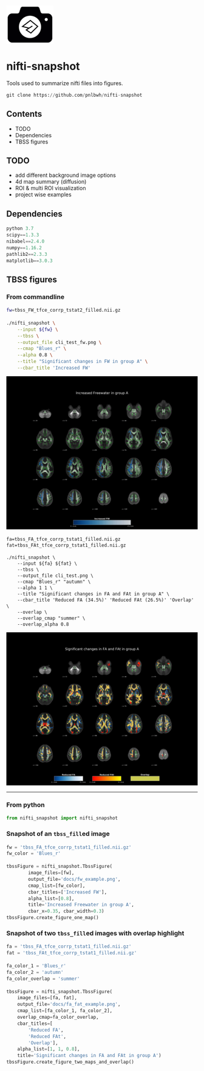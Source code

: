 ![icon](docs/icon_resize.png) 

# nifti-snapshot

Tools used to summarize nifti files into figures.

```py
git clone https://github.com/pnlbwh/nifti-snapshot
```


## Contents

- TODO
- Dependencies
- TBSS figures


## TODO

- add different background image options
- 4d map summary (diffusion)
- ROI & multi ROI visualization
- project wise examples


## Dependencies

```py
python 3.7
scipy==1.3.3
nibabel==2.4.0
numpy==1.16.2
pathlib2==2.3.3
matplotlib==3.0.3
```


## TBSS figures

### From commandline

```sh
fw=tbss_FW_tfce_corrp_tstat2_filled.nii.gz

./nifti_snapshot \
    --input ${fw} \
    --tbss \
    --output_file cli_test_fw.png \
    --cmap "Blues_r" \
    --alpha 0.8 \
    --title "Significant changes in FW in group A" \
    --cbar_title 'Increased FW' 
```

![output](docs/fw_example.png)


```shell
fa=tbss_FA_tfce_corrp_tstat1_filled.nii.gz
fat=tbss_FAt_tfce_corrp_tstat1_filled.nii.gz

./nifti_snapshot \
    --input ${fa} ${fat} \
    --tbss \
    --output_file cli_test.png \
    --cmap "Blues_r" "autumn" \
    --alpha 1 1 \
    --title "Significant changes in FA and FAt in group A" \
    --cbar_title 'Reduced FA (34.5%)' 'Reduced FAt (26.5%)' 'Overlap' \
    --overlap \
    --overlap_cmap "summer" \
    --overlap_alpha 0.8
```

![output](docs/fa_fat_example.png)


---


### From python
```py
from nifti_snapshot import nifti_snapshot
```

### Snapshot of an `tbss_fill`ed image

```py
fw = 'tbss_FA_tfce_corrp_tstat1_filled.nii.gz'
fw_color = 'Blues_r'

tbssFigure = nifti_snapshot.TbssFigure(
        image_files=[fw],
        output_file='docs/fw_example.png',
        cmap_list=[fw_color],
        cbar_titles=['Increased FW'],
        alpha_list=[0.8],
        title='Increased Freewater in group A',
        cbar_x=0.35, cbar_width=0.3)
tbssFigure.create_figure_one_map()
```

### Snapshot of two `tbss_fill`ed images with overlap highlight


```py
fa = 'tbss_FA_tfce_corrp_tstat1_filled.nii.gz'
fat = 'tbss_FAt_tfce_corrp_tstat1_filled.nii.gz'

fa_color_1 = 'Blues_r'
fa_color_2 = 'autumn'
fa_color_overlap = 'summer'

tbssFigure = nifti_snapshot.TbssFigure(
    image_files=[fa, fat],
    output_file='docs/fa_fat_example.png',
    cmap_list=[fa_color_1, fa_color_2],
    overlap_cmap=fa_color_overlap,
    cbar_titles=[
        'Reduced FA',
        'Reduced FAt',
        'Overlap'],
    alpha_list=[1, 1, 0.8],
    title='Significant changes in FA and FAt in group A')
tbssFigure.create_figure_two_maps_and_overlap()
```
